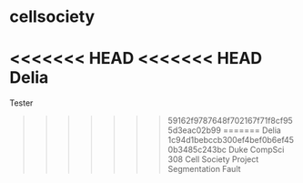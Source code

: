 # cellsociety 
<<<<<<< HEAD
<<<<<<< HEAD
Delia
=======
Tester
>>>>>>> 59162f9787648f702167f71f8cf955d3eac02b99
=======
Delia
>>>>>>> 1c94d1bebccb300ef4bef0b6ef450b3485c243bc
Duke CompSci 308 Cell Society Project
Segmentation Fault
